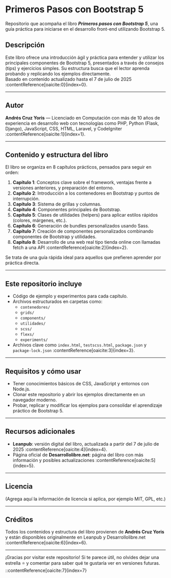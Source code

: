 # Primeros Pasos con Bootstrap 5

Repositorio que acompaña el libro **_Primeros pasos con Bootstrap 5_**, una guía práctica para iniciarse en el desarrollo front-end utilizando Bootstrap 5.

##  Descripción

Este libro ofrece una introducción ágil y práctica para entender y utilizar los principales componentes de Bootstrap 5, presentados a través de consejos (tips) y ejercicios simples. Su estructura busca que el lector aprenda probando y replicando los ejemplos directamente.  
Basado en contenido actualizado hasta el 7 de julio de 2025 :contentReference[oaicite:0]{index=0}.

---

##  Autor

**Andrés Cruz Yoris** — Licenciado en Computación con más de 10 años de experiencia en desarrollo web con tecnologías como PHP, Python (Flask, Django), JavaScript, CSS, HTML, Laravel, y CodeIgniter :contentReference[oaicite:1]{index=1}.

---

##  Contenido y estructura del libro

El libro se organiza en 8 capítulos prácticos, pensados para seguir en orden:

1. **Capítulo 1**: Conceptos clave sobre el framework, ventajas frente a versiones anteriores, y preparación del entorno.  
2. **Capítulo 2**: Introducción a los contenedores en Bootstrap y puntos de interrupción.  
3. **Capítulo 3**: Sistema de grillas y columnas.  
4. **Capítulo 4**: Componentes principales de Bootstrap.  
5. **Capítulo 5**: Clases de utilidades (helpers) para aplicar estilos rápidos (colores, márgenes, etc.).  
6. **Capítulo 6**: Generación de bundles personalizados usando Sass.  
7. **Capítulo 7**: Creación de componentes personalizados combinando componentes de Bootstrap y utilidades.  
8. **Capítulo 8**: Desarrollo de una web real tipo tienda online con llamadas fetch a una API :contentReference[oaicite:2]{index=2}.

Se trata de una guía rápida ideal para aquellos que prefieren aprender por práctica directa.

---

##  Este repositorio incluye

- Código de ejemplo y experimentos para cada capítulo.
- Archivos estructurados en carpetas como:
  - `contenedores/`
  - `grids/`
  - `components/`
  - `utilidades/`
  - `scss/`
  - `flexs/`
  - `experiments/`
- Archivos clave como `index.html`, `testscss.html`, `package.json` y `package-lock.json` :contentReference[oaicite:3]{index=3}.

---

##  Requisitos y cómo usar

- Tener conocimientos básicos de CSS, JavaScript y entornos con Node.js.  
- Clonar este repositorio y abrir los ejemplos directamente en un navegador moderno.  
- Probar, replicar y modificar los ejemplos para consolidar el aprendizaje práctico de Bootstrap 5.

---

##  Recursos adicionales

- **Leanpub**: versión digital del libro, actualizada a partir del 7 de julio de 2025 :contentReference[oaicite:4]{index=4}.  
- Página oficial de **Desarrollolibre.net**: página del libro con más información y posibles actualizaciones :contentReference[oaicite:5]{index=5}.

---

##  Licencia

(Agrega aquí la información de licencia si aplica, por ejemplo MIT, GPL, etc.)

---

##  Créditos

Todos los contenidos y estructura del libro provienen de **Andrés Cruz Yoris** y están disponibles originalmente en Leanpub y Desarrollolibre.net :contentReference[oaicite:6]{index=6}.

---

¡Gracias por visitar este repositorio! Si te parece útil, no olvides dejar una estrella ⭐ y comentar para saber qué te gustaría ver en versiones futuras.
::contentReference[oaicite:7]{index=7}
